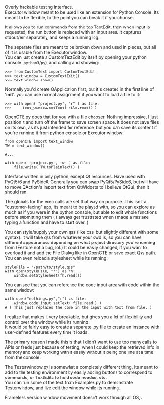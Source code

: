 Overly hackable testing interface.  
Executor window meant to be used like an extension for Python Console. 
Its meant to be flexible, to the point you can break it if you choose.  

It allows you to run commands from the top TextEdit, then when input is requested, the run button is replaced with an input area.  It captures stdout/err separately, and keeps a running log.  

The separate files are meant to be broken down and used in pieces, but all of it is usable from the Executor window.  
You can just create a CustomTextEdit by itself by opening your python console (`python3`/`py`), and calling and showing:
```
>>> from CustomText import CustomTextEdit
>>> text_window = CustomTextEdit()
>>> text_window.show()
```
Normally you'd create QApplication first, but it's created in the first line of '__init__'.
you can use normal assignment if you want to load a file to it:
```
>>> with open( "project.py", "r" ) as file:
>>>     text_window.setText( file.read() )
```
OpenCTE.py does that for you with a file chooser.  Nothing impressive, I just position it and turn off the frame to save screen space.  It does not save files on its own, as its just intended for reference, but you can save its content if you're running it from python console or Executor window:
```
from openCTE import text_window
TW = text_window()

#...

with open( "project.py", "w" ) as file:
    file.write( TW.toPlainText() )
```

Interface written in only python, except Qt resources.
Have used with PyQt5/6 and PySide6.  Generally you can swap PyQt5/PySide6, but will have to move QAction's import text from QtWidgets to I believe QtGui, then it should run.  


The globals for the exec calls are set that way on purpose.  This isn't a "customer-facing" app, its meant to be played with, so you can explore as much as if you were in the python console, but able to edit whole functions before submitting them ( I always get frustrated when I made a mistake typing a function and have to start over. )

You can style/supply your own qss (like css, but slightly different with some syntax). It will take qss from whatever your cwd is, so you can have different appearances depending on what project directory you're running from (Feature not a bug, lol.)  It could be easily changed, if you want to overload it and add the File Dialog like in OpenCTE or save exact Qss path. You can even reload a stylesheet while its running:
```
styleFile = "/path/to/style.qss" 
with open(styleFile, "r") as fh: 
    window.setStyleSheet(fh.read())
```
You can see that you can reference the code input area with code within the same window:
```
with open("nothings.py","r") as file:
    window.code_input.setText( file.read() )
# ( This just replaces the code in the input with text from file. )
```

I realize that makes it very breakable, but gives you a lot of flexibility and control over the window while its running.  
It would be fairly easy to create a separate .py file to create an instance with user-defined features every time it loads.  

The primary reason I made this is that I didn't want to use too many calls to APIs or feeds just because of testing, when I could keep the retrieved info in memory and keep working with it easily without it being one line at a time from the console.  

The Testerwindow.py is somewhat a completely different thing, Its meant to add to the testing environment by easily adding buttons to correspond to commands, or TextEdits to hold code needed, etc.  
You can run some of the text from Examples.py to demonstrate Testerwindow, and live edit the window while its running.

Frameless version window movement doesn't work through all OS, . 
